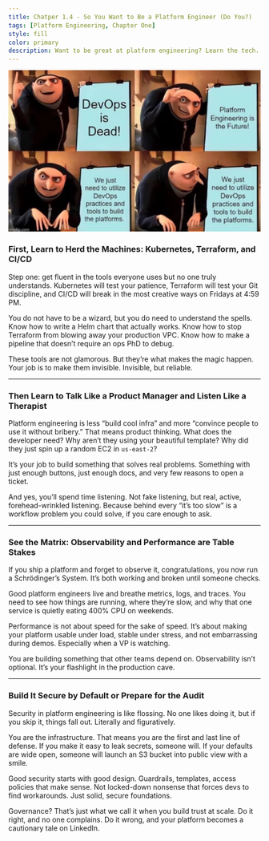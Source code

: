 ```yaml
---
title: Chatper 1.4 - So You Want to Be a Platform Engineer (Do You?)
tags: [Platform Engineering, Chapter One]
style: fill
color: primary
description: Want to be great at platform engineering? Learn the tech. Learn the people. Learn how to make good decisions boring. That’s how you win.
---
```


![chapter-1-4-meme](../assets/blogs/chapter-1-4-meme.jpg)

### **First, Learn to Herd the Machines: Kubernetes, Terraform, and CI/CD**

Step one: get fluent in the tools everyone uses but no one truly understands. Kubernetes will test your patience, Terraform will test your Git discipline, and CI/CD will break in the most creative ways on Fridays at 4:59 PM.

You do not have to be a wizard, but you do need to understand the spells. Know how to write a Helm chart that actually works. Know how to stop Terraform from blowing away your production VPC. Know how to make a pipeline that doesn’t require an ops PhD to debug.

These tools are not glamorous. But they’re what makes the magic happen. Your job is to make them invisible. Invisible, but reliable.

---

### **Then Learn to Talk Like a Product Manager and Listen Like a Therapist**

Platform engineering is less “build cool infra” and more “convince people to use it without bribery.” That means product thinking. What does the developer need? Why aren’t they using your beautiful template? Why did they just spin up a random EC2 in `us-east-2`?

It’s your job to build something that solves real problems. Something with just enough buttons, just enough docs, and very few reasons to open a ticket.

And yes, you’ll spend time listening. Not fake listening, but real, active, forehead-wrinkled listening. Because behind every “it’s too slow” is a workflow problem you could solve, if you care enough to ask.

---

### **See the Matrix: Observability and Performance are Table Stakes**

If you ship a platform and forget to observe it, congratulations, you now run a Schrödinger’s System. It’s both working and broken until someone checks.

Good platform engineers live and breathe metrics, logs, and traces. You need to see how things are running, where they’re slow, and why that one service is quietly eating 400% CPU on weekends.

Performance is not about speed for the sake of speed. It’s about making your platform usable under load, stable under stress, and not embarrassing during demos. Especially when a VP is watching.

You are building something that other teams depend on. Observability isn’t optional. It’s your flashlight in the production cave.

---

### **Build It Secure by Default or Prepare for the Audit**

Security in platform engineering is like flossing. No one likes doing it, but if you skip it, things fall out. Literally and figuratively.

You are the infrastructure. That means you are the first and last line of defense. If you make it easy to leak secrets, someone will. If your defaults are wide open, someone will launch an S3 bucket into public view with a smile.

Good security starts with good design. Guardrails, templates, access policies that make sense. Not locked-down nonsense that forces devs to find workarounds. Just solid, secure foundations.

Governance? That’s just what we call it when you build trust at scale. Do it right, and no one complains. Do it wrong, and your platform becomes a cautionary tale on LinkedIn.
